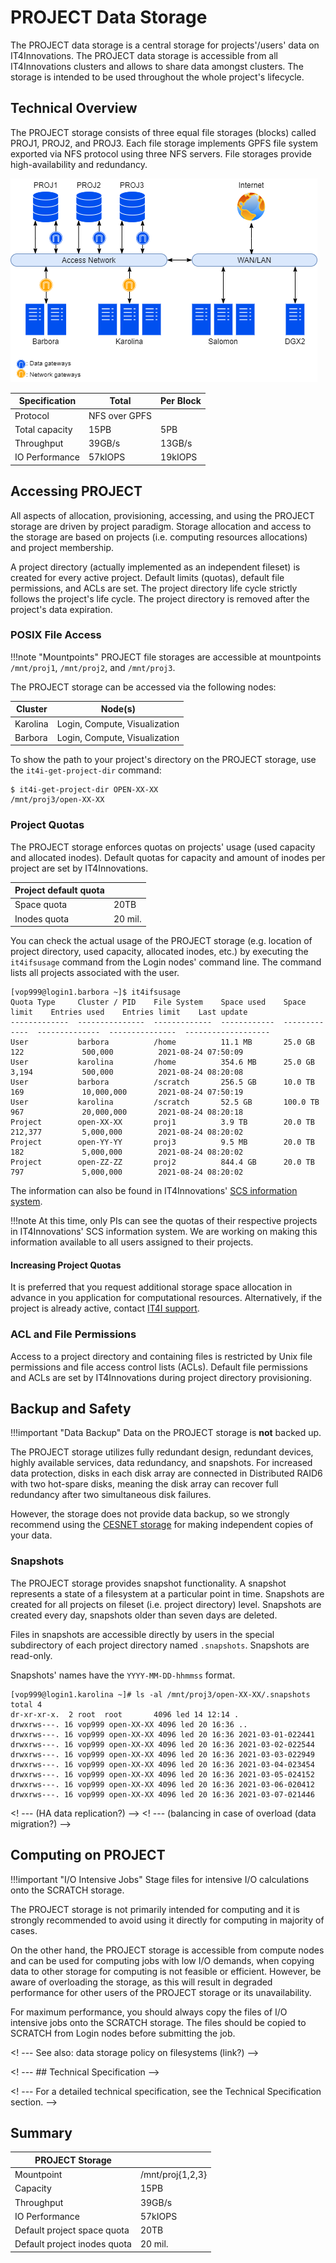 # PROJECT Data Storage

The PROJECT data storage is a central storage for projects'/users' data on IT4Innovations.
The PROJECT data storage is accessible from all IT4Innovations clusters and allows to share data amongst clusters.
The storage is intended to be used throughout the whole project's lifecycle.

## Technical Overview

The PROJECT storage consists of three equal file storages (blocks) called PROJ1, PROJ2, and PROJ3.
Each file storage implements GPFS file system exported via NFS protocol using three NFS servers.
File storages provide high-availability and redundancy.

![](img/project-storage-overview2.png)

| Specification     | Total              | Per Block           |
| ----------------- | -------------------|-------------------- |
| Protocol          | NFS over GPFS                            |
| Total capacity    | 15PB               | 5PB                 |
| Throughput        | 39GB/s             | 13GB/s              |
| IO Performance    | 57kIOPS            | 19kIOPS             |

## Accessing PROJECT

All aspects of allocation, provisioning, accessing, and using the PROJECT storage are driven by project paradigm.
Storage allocation and access to the storage are based on projects (i.e. computing resources allocations) and project membership.

A project directory (actually implemented as an independent fileset) is created for every active project.
Default limits (quotas), default file permissions, and ACLs are set.
The project directory life cycle strictly follows the project's life cycle.
The project directory is removed after the project's data expiration.

### POSIX File Access

!!!note "Mountpoints"
    PROJECT file storages are accessible at mountpoints `/mnt/proj1`, `/mnt/proj2`, and `/mnt/proj3`.

The PROJECT storage can be accessed via the following nodes:

| Cluster       | Node(s)                       |
| ------------- | ----------------------------- |
| Karolina      | Login, Compute, Visualization |
| Barbora       | Login, Compute, Visualization |

To show the path to your project's directory on the PROJECT storage, use the `it4i-get-project-dir` command:

```console
$ it4i-get-project-dir OPEN-XX-XX
/mnt/proj3/open-XX-XX
```

### Project Quotas

The PROJECT storage enforces quotas on projects' usage (used capacity and allocated inodes).
Default quotas for capacity and amount of inodes per project are set by IT4Innovations.

| Project default quota |         |
| --------------------- | ------- |
| Space quota           | 20TB    |
| Inodes quota          | 20 mil. |

You can check the actual usage of the PROJECT storage (e.g. location of project directory, used capacity, allocated inodes, etc.) by executing the `it4ifsusage` command from the Login nodes' command line. The command lists all projects associated with the user.

```console
[vop999@login1.barbora ~]$ it4ifsusage
Quota Type     Cluster / PID    File System    Space used    Space limit    Entries used    Entries limit    Last update
-------------  ---------------  -------------  ------------  -------------  --------------  ---------------  -------------------
User           barbora          /home          11.1 MB       25.0 GB        122             500,000          2021-08-24 07:50:09
User           karolina         /home          354.6 MB      25.0 GB        3,194           500,000          2021-08-24 08:20:08
User           barbora          /scratch       256.5 GB      10.0 TB        169             10,000,000       2021-08-24 07:50:19
User           karolina         /scratch       52.5 GB       100.0 TB       967             20,000,000       2021-08-24 08:20:18
Project        open-XX-XX       proj1          3.9 TB        20.0 TB        212,377         5,000,000        2021-08-24 08:20:02
Project        open-YY-YY       proj3          9.5 MB        20.0 TB        182             5,000,000        2021-08-24 08:20:02
Project        open-ZZ-ZZ       proj2          844.4 GB      20.0 TB        797             5,000,000        2021-08-24 08:20:02
```

The information can also be found in IT4Innovations' [SCS information system][b].

!!!note
    At this time, only PIs can see the quotas of their respective projects in IT4Innovations' SCS information system.
    We are working on making this information available to all users assigned to their projects.

#### Increasing Project Quotas

It is preferred that you request additional storage space allocation in advance in you application for computational resources.
Alternatively, if the project is already active, contact [IT4I support][a].

### ACL and File Permissions

Access to a project directory and containing files is restricted by Unix file permissions and file access control lists (ACLs).
Default file permissions and ACLs are set by IT4Innovations during project directory provisioning.

## Backup and Safety

!!!important "Data Backup"
    Data on the PROJECT storage is **not** backed up.

The PROJECT storage utilizes fully redundant design, redundant devices, highly available services, data redundancy, and snapshots. For increased data protection, disks in each disk array are connected in Distributed RAID6 with two hot-spare disks, meaning the disk array can recover full redundancy after two simultaneous disk failures.

However, the storage does not provide data backup, so we strongly recommend using the [CESNET storage][1] for making independent copies of your data.

### Snapshots

The PROJECT storage provides snapshot functionality. A snapshot represents a state of a filesystem at a particular point in time. Snapshots are created for all projects on fileset (i.e. project directory) level.
Snapshots are created every day, snapshots older than seven days are deleted.

Files in snapshots are accessible directly by users in the special subdirectory of each project directory named `.snapshots`.
Snapshots are read-only.

Snapshots' names have the `YYYY-MM-DD-hhmmss` format.

```console
[vop999@login1.karolina ~]# ls -al /mnt/proj3/open-XX-XX/.snapshots
total 4
dr-xr-xr-x.  2 root  root       4096 led 14 12:14 .
drwxrws---. 16 vop999 open-XX-XX 4096 led 20 16:36 ..
drwxrws---. 16 vop999 open-XX-XX 4096 led 20 16:36 2021-03-01-022441
drwxrws---. 16 vop999 open-XX-XX 4096 led 20 16:36 2021-03-02-022544
drwxrws---. 16 vop999 open-XX-XX 4096 led 20 16:36 2021-03-03-022949
drwxrws---. 16 vop999 open-XX-XX 4096 led 20 16:36 2021-03-04-023454
drwxrws---. 16 vop999 open-XX-XX 4096 led 20 16:36 2021-03-05-024152
drwxrws---. 16 vop999 open-XX-XX 4096 led 20 16:36 2021-03-06-020412
drwxrws---. 16 vop999 open-XX-XX 4096 led 20 16:36 2021-03-07-021446
```

<! --- (HA data replication?) -->
<! --- (balancing in case of overload (data migration?) -->

## Computing on PROJECT

!!!important "I/O Intensive Jobs"
    Stage files for intensive I/O calculations onto the SCRATCH storage.

The PROJECT storage is not primarily intended for computing and it is strongly recommended to avoid using it directly for computing in majority of cases.

On the other hand, the PROJECT storage is accessible from compute nodes and can be used for computing jobs with low I/O demands,
when copying data to other storage for computing is not feasible or efficient.
However, be aware of overloading the storage, as this will result in degraded performance for other users of the PROJECT storage or its unavailability.

For maximum performance, you should always copy the files of I/O intensive jobs onto the SCRATCH storage.
The files should be copied to SCRATCH from Login nodes before submitting the job.

<! --- See also: data storage policy on filesystems (link?) -->

<! --- ## Technical Specification -->

<! --- For a detailed technical specification, see the Technical Specification section. -->

## Summary

| PROJECT Storage      |                     |
| -------------------- | ------------------- |
| Mountpoint           | /mnt/proj{1,2,3}    |
| Capacity             | 15PB                |
| Throughput           | 39GB/s              |
| IO Performance       | 57kIOPS             |
| Default project space quota  | 20TB        |
| Default project inodes quota | 20 mil.     |

[1]: ../storage/cesnet-storage.md

[a]: mailto:support@it4i.cz
[b]: https://scs.it4i.cz/projects
